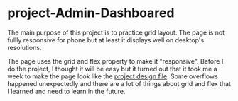 # project-Admin-Dashboared

The main purpose of this project is to practice grid layout. The page is not fullly responsive for phone but at least it displays well on desktop's resolutions.

The page uses the grid and flex property to make it "responsive". Before I do the project, I thought it will be easy but it turned out that it took me a week to make the page look like the [project design file](https://cdn.statically.io/gh/TheOdinProject/curriculum/main/html_css/grid-lessons/project-dashboard/dashboard-project.png). Some overflows happened  unexpectedly and there are a lot of things about grid and flex that I learned and need to learn in the future.